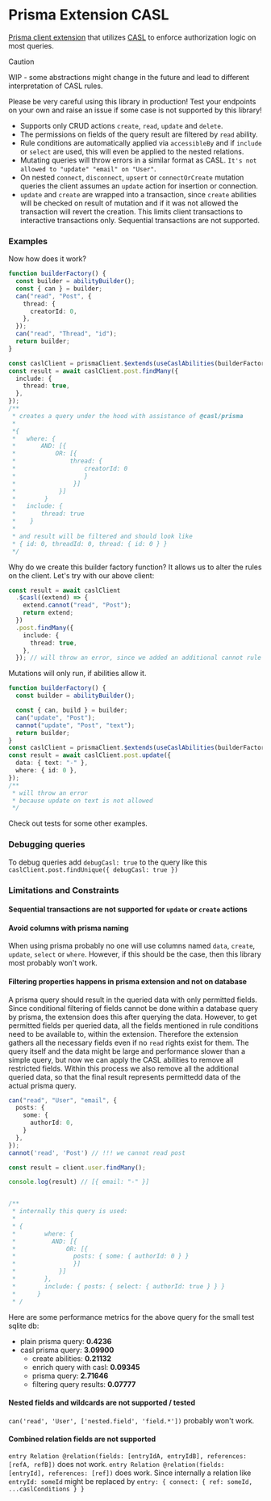 # Prisma Extension CASL

[Prisma client extension](https://www.prisma.io/docs/orm/prisma-client/client-extensions) that utilizes [CASL](https://casl.js.org/) to enforce authorization logic on most queries.

> [!CAUTION]
>
> WIP - some abstractions might change in the future and lead to different interpretation of CASL rules.
>
> Please be very careful using this library in production! Test your endpoints on your own and raise an issue if some case is not supported by this library!

- Supports only CRUD actions `create`, `read`, `update` and `delete`.
- The permissions on fields of the query result are filtered by `read` ability.
- Rule conditions are automatically applied via `accessibleBy` and if `include` or `select` are used, this will even be applied to the nested relations.
- Mutating queries will throw errors in a similar format as CASL. `It's not allowed to "update" "email" on "User"`.
- On nested `connect`, `disconnect`, `upsert` or `connectOrCreate` mutation queries the client assumes an `update` action for insertion or connection.
- `update` and `create` are wrapped into a transaction, since `create` abilities will be checked on result of mutation and if it was not allowed the transaction will revert the creation. This limits client transactions to interactive transactions only. Sequential transactions are not supported.

### Examples

Now how does it work?

```ts
function builderFactory() {
  const builder = abilityBuilder();
  const { can } = builder;
  can("read", "Post", {
    thread: {
      creatorId: 0,
    },
  });
  can("read", "Thread", "id");
  return builder;
}

const caslClient = prismaClient.$extends(useCaslAbilities(builderFactory));
const result = await caslClient.post.findMany({
  include: {
    thread: true,
  },
});
/**
 * creates a query under the hood with assistance of @casl/prisma
 *
 *{
 *   where: {
 *       AND: [{
 *           OR: [{
 *               thread: {
 *                   creatorId: 0
 *                   }
 *                }]
 *            }]
 *        }
 *   include: {
 *       thread: true
 *    }
 *
 * and result will be filtered and should look like
 * { id: 0, threadId: 0, thread: { id: 0 } }
 */
```

Why do we create this builder factory function? It allows us to alter the rules on the client. Let's try with our above client:

```ts
const result = await caslClient
  .$casl((extend) => {
    extend.cannot("read", "Post");
    return extend;
  })
  .post.findMany({
    include: {
      thread: true,
    },
  }); // will throw an error, since we added an additional cannot rule to post!
```

Mutations will only run, if abilities allow it.

```ts
function builderFactory() {
  const builder = abilityBuilder();

  const { can, build } = builder;
  can("update", "Post");
  cannot("update", "Post", "text");
  return builder;
}
const caslClient = prismaClient.$extends(useCaslAbilities(builderFactory));
const result = await caslClient.post.update({
  data: { text: "-" },
  where: { id: 0 },
});
/**
 * will throw an error
 * because update on text is not allowed
 */
```

Check out tests for some other examples.

### Debugging queries

To debug queries add `debugCasl: true` to the query like this `caslClient.post.findUnique({ debugCasl: true })`

### Limitations and Constraints

#### Sequential transactions are not supported for `update` or `create` actions

#### Avoid columns with prisma naming

When using prisma probably no one will use columns named `data`, `create`, `update`, `select` or `where`. However, if this should be the case, then this library most probably won't work.

#### Filtering properties happens in prisma extension and not on database

A prisma query should result in the queried data with only permitted fields.
Since conditional filtering of fields cannot be done within a database query by prisma, the extension does this after querying the data. However, to get permitted fields per queried data, all the fields mentioned in rule conditions need to be available to, within the extension. Therefore the extension gathers all the necessary fields even if no `read` rights exist for them. The query itself and the data might be large and performance slower than a simple query, but now we can apply the CASL abilities to remove all restricted fields. Within this process we also remove all the additional queried data, so that the final result represents permittedd data of the actual prisma query.

```ts
can("read", "User", "email", {
  posts: {
    some: {
      authorId: 0,
    }
  },
});
cannot('read', 'Post') // !!! we cannot read post

const result = client.user.findMany();

console.log(result) // [{ email: "-" }]


/**
 * internally this query is used:
 *
 * {
 *        where: {
 *          AND: [{
 *              OR: [{
 *                posts: { some: { authorId: 0 } }
 *                }]
 *            }]
 *        },
 *        include: { posts: { select: { authorId: true } } }
 *      }
 * /
```

Here are some performance metrics for the above query for the small test sqlite db:

- plain prisma query: **0.4236**
- casl prisma query: **3.09900**
  - create abilities: **0.21132**
  - enrich query with casl: **0.09345**
  - prisma query: **2.71646**
  - filtering query results: **0.07777**

#### Nested fields and wildcards are not supported / tested

`can('read', 'User', ['nested.field', 'field.*'])` probably won't work.

#### Combined relation fields are not supported

`entry Relation @relation(fields: [entryIdA, entryIdB], references: [refA, refB])` does not work.
`entry Relation @relation(fields: [entryId], references: [ref])` does work.
Since internally a relation like `entryId: someId` might be replaced by `entry: { connect: { ref: someId, ...caslConditions } }`
